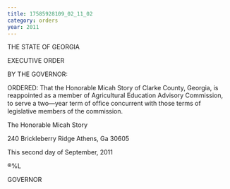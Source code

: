 ```yaml
---
title: 17585928109_02_11_02
category: orders
year: 2011
---
```

 

THE STATE OF GEORGIA

EXECUTIVE ORDER

BY THE GOVERNOR:

ORDERED: That the Honorable Micah Story of Clarke County, Georgia, is
reappointed as a member of Agricultural Education Advisory
Commission, to serve a two—year term of ofﬁce concurrent with
those terms of legislative members of the commission.

The Honorable Micah Story

240 Brickleberry Ridge
Athens, Ga 30605

This second day of September, 2011

 ®%L

GOVERNOR

